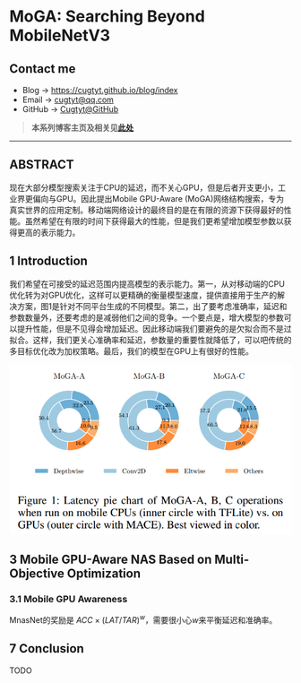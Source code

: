 # MoGA: Searching Beyond MobileNetV3

## Contact me

* Blog -> <https://cugtyt.github.io/blog/index>
* Email -> <cugtyt@qq.com>
* GitHub -> [Cugtyt@GitHub](https://github.com/Cugtyt)

> **本系列博客主页及相关见**[**此处**](https://cugtyt.github.io/blog/papers/index)

---

<head>
    <script src="https://cdn.mathjax.org/mathjax/latest/MathJax.js?config=TeX-AMS-MML_HTMLorMML" type="text/javascript"></script>
    <script type="text/x-mathjax-config">
        MathJax.Hub.Config({
            tex2jax: {
            skipTags: ['script', 'noscript', 'style', 'textarea', 'pre'],
            inlineMath: [['$','$']]
            }
        });
    </script>
</head>

## ABSTRACT

现在大部分模型搜索关注于CPU的延迟，而不关心GPU，但是后者开支更小，工业界更偏向与GPU。因此提出Mobile GPU-Aware (MoGA)网络结构搜索，专为真实世界的应用定制。移动端网络设计的最终目的是在有限的资源下获得最好的性能。虽然希望在有限的时间下获得最大的性能，但是我们更希望增加模型参数以获得更高的表示能力。

## 1 Introduction

我们希望在可接受的延迟范围内提高模型的表示能力。第一，从对移动端的CPU优化转为对GPU优化，这样可以更精确的衡量模型速度，提供直接用于生产的解决方案，图1是针对不同平台生成的不同模型。第二，出了要考虑准确率，延迟和参数数量外，还要考虑的是减弱他们之间的竞争。一个要点是，增大模型的参数可以提升性能，但是不见得会增加延迟。因此移动端我们要避免的是欠拟合而不是过拟合。这样，我们更关心准确率和延迟，参数量的重要性就降低了，可以吧传统的多目标优化改为加权策略。最后，我们的模型在GPU上有很好的性能。

![](R/moga-fig1.png)

## 3 Mobile GPU-Aware NAS Based on Multi-Objective Optimization

### 3.1 Mobile GPU Awareness

MnasNet的奖励是 $ACC \times (LAT / TAR)^w$，需要很小心$w$来平衡延迟和准确率。

## 7 Conclusion

TODO